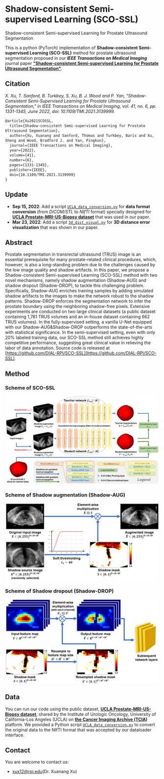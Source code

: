 # Shadow-consistent Semi-supervised Learning (SCO-SSL)
Shadow-consistent Semi-supervised Learning for Prostate Ultrasound Segmentation

This is a python (PyTorch) implementation of **Shadow-consistent Semi-supervised Learning (SCO-SSL)** method for prostate ultrasound segmentation proposed in our ***IEEE Transactions on Medical Imaging*** journal paper [**"Shadow-consistent Semi-supervised Learning for Prostate Ultrasound Segmentation"**](https://doi.org/10.1109/TMI.2021.3139999).

## Citation
  *X. Xu, T. Sanford, B. Turkbey, S. Xu, B. J. Wood and P. Yan, "Shadow-Consistent Semi-Supervised Learning for Prostate Ultrasound Segmentation," in IEEE Transactions on Medical Imaging, vol. 41, no. 6, pp. 1331-1345, June 2022, doi: 10.1109/TMI.2021.3139999.*

    @article{Xu2021SCOSSL,
      title={Shadow-consistent Semi-supervised Learning for Prostate Ultrasound Segmentation}, 
      author={Xu, Xuanang and Sanford, Thomas and Turkbey, Baris and Xu, Sheng and Wood, Bradford J. and Yan, Pingkun},
      journal={IEEE Transactions on Medical Imaging}, 
      year={2022},
      volume={41},
      number={6},
      pages={1331-1345},
      publisher={IEEE},
      doi={10.1109/TMI.2021.3139999}
    }

## Update
  - **Sep 15, 2022**: Add a script [`UCLA_data_conversion.py`](https://github.com/DIAL-RPI/SCO-SSL/blob/main/UCLA_data_conversion.py) for **data format conversion** (from *DICOM/STL* to *NIfTI* format) specially designed for [**UCLA Prostate-MRI-US-Biopsy dataset**](https://doi.org/10.7937/TCIA.2020.A61IOC1A) that was used in our paper.
  - **Mar 23, 2022**: Add a script [`3d_dist_visual.py`](https://github.com/DIAL-RPI/SCO-SSL/blob/main/3d_dist_visual.py) for **3D distance error visualization** that was shown in our paper.

## Abstract
Prostate segmentation in transrectal ultrasound (TRUS) image is an essential prerequisite for many prostate-related clinical procedures, which, however, is also a long-standing problem due to the challenges caused by the low image quality and shadow artifacts. In this paper, we propose a Shadow-consistent Semi-supervised Learning (SCO-SSL) method with two novel mechanisms, namely shadow augmentation (Shadow-AUG) and shadow dropout (Shadow-DROP), to tackle this challenging problem. Specifically, Shadow-AUG enriches training samples by adding simulated shadow artifacts to the images to make the network robust to the shadow patterns. Shadow-DROP enforces the segmentation network to infer the prostate boundary using the neighboring shadow-free pixels. Extensive experiments are conducted on two large clinical datasets (a public dataset containing 1,761 TRUS volumes and an in-house dataset containing 662 TRUS volumes). In the fully-supervised setting, a vanilla U-Net equipped with our Shadow-AUG&Shadow-DROP outperforms the state-of-the-arts with statistical significance. In the semi-supervised setting, even with only 20% labeled training data, our SCO-SSL method still achieves highly competitive performance, suggesting great clinical value in relieving the labor of data annotation. Source code is released at [https://github.com/DIAL-RPI/SCO-SSL](https://github.com/DIAL-RPI/SCO-SSL).

## Method
### Scheme of SCO-SSL
<img src="./fig1.png"/>

### Scheme of Shadow augmentation (Shadow-AUG)
<img width="600" src="./fig2.png"/>

### Scheme of Shadow dropout (Shadow-DROP)
<img width="600" src="./fig3.png"/>

## Data
You can run our code using the public dataset, [**UCLA Prostate-MRI-US-Biopsy dataset**](https://doi.org/10.7937/TCIA.2020.A61IOC1A), shared by the Institute of Urologic Oncology, University of California-Los Angeles (UCLA) on [**the Cancer Imaging Archive (TCIA)**](https://www.cancerimagingarchive.net/) platform. We provided a Python script [`UCLA_data_conversion.py`](https://github.com/DIAL-RPI/SCO-SSL/blob/main/UCLA_data_conversion.py) to convert the original data to the NIfTI format that was accepted by our dataloader interface.

## Contact
You are welcome to contact us:  
  - [xux12@rpi.edu](mailto:xux12@rpi.edu)(Dr. Xuanang Xu)
